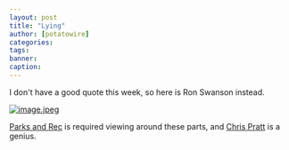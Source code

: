 ```yaml
---
layout: post
title: "Lying"
author: [potatowire]
categories: 
tags: 
banner: 
caption:
---
```



I don't have a good quote this week, so here is Ron Swanson instead.

[![image.jpeg](https://svbtleusercontent.com/ewcoo17ov18ohq_small.jpeg)](https://svbtleusercontent.com/ewcoo17ov18ohq.jpeg)

[Parks and Rec](https://en.m.wikipedia.org/wiki/Parks_and_Recreation) is required viewing around these parts, and [Chris Pratt](http://i.imgur.com/JvOUzpu.jpg) is a genius.
